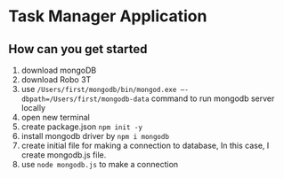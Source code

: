 # Task Manager Application

## How can you get started
1. download mongoDB
2. download Robo 3T
3. use `/Users/first/mongodb/bin/mongod.exe –-dbpath=/Users/first/mongodb-data` command to run mongodb server locally
4. open new terminal
5. create package.json `npm init -y`
6. install mongodb driver by `npm i mongodb`
7. create initial file for making a connection to database, In this case, I create mongodb.js file.
8. use `node mongodb.js` to make a connection 